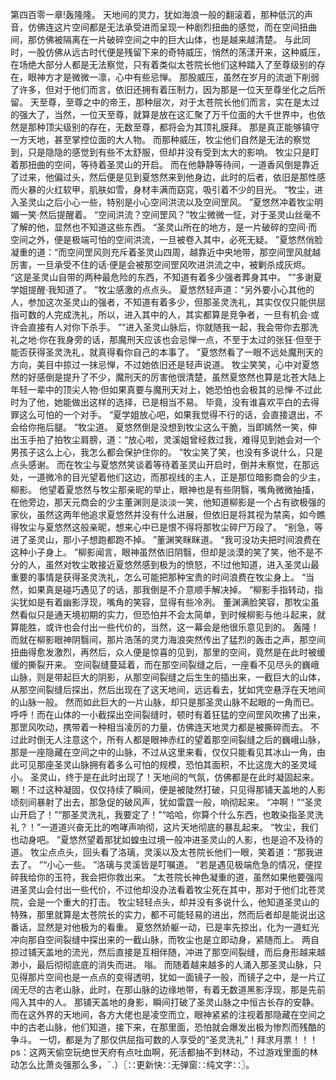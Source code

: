 第四百零一章!轰隆隆。
天地间的灵力，犹如海浪一般的翻滚着，那种低沉的声音，仿佛连这片空间都是无法承受进而呈现一种剧烈扭曲的感觉，而在空间扭曲间，那仿佛被隔离在一片破碎空间之中的巨大山体，也是越来越清楚。
与此同时，一股仿佛从远古时代便是残留下来的奇特威压，悄然的荡漾开来，这种威压，在场绝大部分人都是无法察觉，只有着类似太苍院长他们这种踏入了至尊级别的存在，眼神方才是微微一凛，心中有些忌惮。
那股威压，虽然在岁月的流逝下削弱了许多，但对于他们而言，依旧还拥有着压制力，因为那是一位天至尊坐化之后所留。
天至尊，至尊之中的帝王，那种层次，对于太苍院长他们而言，实在是太过的强大了，当然，一位天至尊，就算是放在这汇聚了万千位面的大千世界中，也依然是那种顶尖级别的存在，无数至尊，都将会为其顶礼膜拜。
那是真正能够镇守一方天地，甚至掌控位面的大人物。
而那种威压，牧尘他们自然是无法的察觉到，只是隐隐的感觉到有些不太舒服，但却并没有受到太大的影响。
牧尘只是盯着那扭曲的空间，等待着圣灵山的开启。
而在他静静等待间，一道香风倒是靠近了过来，他偏过头，然后便是见到夏悠然来到他身边，此时的后者，依旧是那性感而火暴的火红软甲，肌肤如雪，身材丰满而窈窕，吸引着不少的目光。
“牧尘，进入圣灵山之后小心一些，特别是小心空间洪流以及空间罡风。
”夏悠然冲着牧尘明媚一笑·然后提醒着。
“空间洪流？空间罡风？”牧尘微微一怔，对于圣灵山丝毫不了解的他，显然也不知道这些东西。
“圣灵山所在的地方，是一片破碎的空间·而空间之外，便是极端可怕的空间洪流，一旦被卷入其中，必死无疑。
”夏悠然俏脸凝重的道：“而空间罡风则充斥着圣灵山四周，越靠近中央地带，那空间罡风就越厉害，一旦承受不住的话·便是会被那空间罡风吹进洪流之中，被剿杀成灰烬。
“这是圣灵山自带的两种最危险的东西，不知道有着多少强者葬身其中。
”“多谢夏学姐提醒·我知道了。
”牧尘感激的点点头。
夏悠然轻声道：“另外要小心其他的人，参加这次圣灵山的强者，不知道有着多少，但那圣灵洗礼，其实仅仅只能供屈指可数的人完成洗礼，所以，进入其中的人，其实都算是竞争者，一旦有机会·或许会直接有人对你下杀手。
”“进入圣灵山脉后，你就随我一起，我会带你去那洗礼之地·你在我身旁的话，那魔刑天应该也会忌惮一点，不至于太过的张狂·但至于能否获得圣灵洗礼，就真得看你自己的本事了。
”夏悠然看了一眼不远处魔刑天的方向，美目中掠过一抹忌惮，不过她依旧还是轻声说道。
牧尘笑笑，心中对夏悠然的好感倒是提升了不少，魔刑天的厉害他很清楚，虽然夏悠然也算是北苍大陆上年轻一辈中的顶尖人物·但如果真要与魔刑天对上，她恐怕也会极其的忌惮·不过此时为了他，她能做出这样的选择，已是相当不易。
毕竟，没有谁喜欢平白的去得罪这么可怕的一个对手。
“夏学姐放心吧，如果我觉得不行的话，会直接退出，不会给你拖后腿。
”牧尘道。
夏悠然倒是没想到牧尘这么干脆，当即嫣然一笑，伸出玉手拍了拍牧尘肩膀，道：“放心啦，灵溪姐曾经救过我，难得见到她会对一个男孩子这么上心，我怎么都会保护住你的。
”牧尘笑了笑，也没有多说什么，只是点头感谢。
而在牧尘与夏悠然笑谈着等待着圣灵山开启时，倒并未察觉，在那远处，一道微冷的目光望着他们这边，而那视线的主人，正是那位暗影商会的少主，柳影。
他望着夏悠然与牧尘那亲昵的举止，眼神也是有些阴翳，嘴角微微抽搐，在他旁边，那天元商会的少主董渊则是淡淡一笑，他知道柳影是一个占有欲极强的家伙，虽然这两年他追求夏悠然并没有什么进展，但依旧是将其视为禁脔，如今瞧得牧尘与夏悠然这般亲昵，想来心中已是恨不得将那牧尘碎尸万段了。
“别急，等进了圣灵山，那小子想跑都跑不掉。
”董渊笑眯眯道。
“我可没功夫把时间浪费在这种小子身上。
”柳影闻言，眼神虽然依旧阴翳，但却是淡漠的笑了笑，他不是不分的人，虽然对牧尘敢接近夏悠然感到极为的愤怒，不!过他知道，进入圣灵山最重要的事情是获得圣灵洗礼，怎么可能把那种宝贵的时间浪费在牧尘身上。
“当然，如果真是碰巧遇见了的话，那我倒是不介意顺手解决掉。
”柳影手指转动，指尖犹如是有着幽影浮现，嘴角的笑容，显得有些冷冽。
董渊满脸笑容，那牧尘虽然看似只是通天境初期的实力，但恐怕并不会太简单，到时候柳影与他斗起来，就算能胜，或许也会付出一些代价的，当然，这一幕会是他很乐意见到的。
轰隆！而就在柳影眼神阴翳间，那片浩荡的灵力海浪突然传出了猛烈的轰击之声，那空间扭曲得愈发激烈，再然后，众人便是惊喜的见到，那里的空间，竟然是在此时被缓缓的撕裂开来。
空间裂缝蔓延着，而在那空间裂缝之后，一座看不见尽头的巍峨山脉，则是带起巨大的阴影，从那空间裂缝之后生生的插出来，一截巨大的山体，从那空间裂缝后探出，然后出现在了这天地间，远远看去，犹如凭空悬浮在天地间的山脉一般。
然而如此巨大的一片山脉，却只是那圣灵山脉不起眼的一角而已。
呼呼！而在山体的一小截探出空间裂缝时，顿时有着狂猛的空间罡风吹拂了出来，那罡风吹动，携带着一种相当凌厉的力量，仿佛连天地灵力都是被撕碎而去。
不过此时倒无人注意这个，所有人都是眼神赤红的望着那空间裂缝之后的巍峨山脉，那是一座隐藏在空间之中的山脉，不过从这里来看，仅仅只能看见其冰山一角，由此可见那座圣灵山脉拥有着多么可怕的规模，恐怕其面积，不比这庞大的圣灵域小。
圣灵山，终于是在此时出现了！天地间的气氛，仿佛都是在此时凝固起来。
唰！不过这种凝固，仅仅持续了瞬间，便是被陡然打破，只见得那铺天盖地的人影顷刻间暴射了出去，那急促的破风声，犹如雷霆一般，响彻起来。
“冲啊！”“圣灵山开启了！”“那圣灵洗礼，我要定了！”“哈哈，你算个什么东西，也敢染指圣灵洗礼？！”一道道兴奋无比的咆哮声响彻，这片天地彻底的暴乱起来。
“牧尘，我们也动身吧。
”夏悠然望着那犹如蝗虫过境一般冲进圣灵山的人影，也是迫不及待的道。
牧尘点点头，回头看了洛璃，灵溪以及太苍院长他们一眼，笑着道：“那我进去了。
”“小心一些。
”洛璃与灵溪皆是叮嘱道。
“若是遇见极端危急的情况，便捏碎我给你的玉符，我会把你救出来。
”太苍院长神色凝重的道，虽然如果他要强闯进圣灵山会付出一些代价，不过他却没办法看着牧尘死在其中，那对于他们北苍灵院，会是一个重大的打击。
牧尘轻轻点头，却并没有多说什么，他知道圣灵山的特殊，那里就算是太苍院长的实力，都不可能轻易的进出，然而后者却是能说出这番话，显然是对他极为的看重。
夏悠然娇躯一动，已是率先掠出，化为一道虹光冲向那自空间裂缝中探出来的一截山脉，而牧尘也是立即动身，紧随而上。
两自掠过铺天盖地的流光，然后直接是互相伴随，冲进了那空间裂缝，而后身形越来越渺小，最后彻彻底底的消失而进。
嗡。
而随着越来越多的人涌入那圣灵山脉，只见得那片空间也是一点点的变得透明，犹如一面镜子一般，而镜子之中，是一片辽阔无尽的古老山脉，此时，在那山脉的边缘地带，有着无数道黑影浮现，那是先前闯入其中的人。
那铺天盖地的身影，瞬间打破了圣灵山脉之中恒古长存的安静。
而在这外界的天地间，各方大佬也是凌空而立，眼神紧紧的注视着那隐藏在空间之中的古老山脉，他们知道，接下来，在那里面，恐怕就会爆发出极为惨烈而残酷的争斗。
一切，都是为了那仅供屈指可数的人享受的“圣灵洗礼”！拜求月票！！！ps：这两天偷空玩绝世天府有点吐血啊，死活都抽不到林动，不过游戏里面的林动怎么比萧炎强那么多，¨.）〖∷更新快∷无弹窗∷纯文字∷〗。
